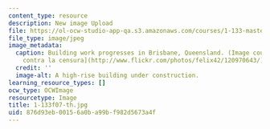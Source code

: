 ```yaml
---
content_type: resource
description: New image Upload
file: https://ol-ocw-studio-app-qa.s3.amazonaws.com/courses/1-133-masters-of-engineering-concepts-of-engineering-practice-fall-2007/876d93eb00156a0ba99bf982d5673a4f_1-133f07-th.jpg
file_type: image/jpeg
image_metadata:
  caption: Building work progresses in Brisbane, Queensland. (Image courtesy of [Felix42
    contra la censura](http://www.flickr.com/photos/felix42/120970643/) on Flickr.)
  credit: ''
  image-alt: A high-rise building under construction.
learning_resource_types: []
ocw_type: OCWImage
resourcetype: Image
title: 1-133f07-th.jpg
uid: 876d93eb-0015-6a0b-a99b-f982d5673a4f
---
```

